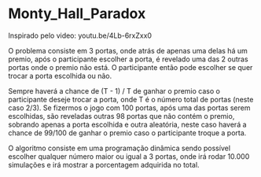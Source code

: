 # Monty_Hall_Paradox
Inspirado pelo video: youtu.be/4Lb-6rxZxx0

O problema consiste em 3 portas, onde atrás de apenas uma delas há um premio, após o participante escolher a porta, é revelado uma das 2 outras portas onde o premio não está.
O participante então pode escolher se quer trocar a porta escolhida ou não.

Sempre haverá a chance de (T - 1) / T de ganhar o premio caso o participante deseje trocar a porta, onde T é o número total de portas (neste caso 2/3).
Se fizermos o jogo com 100 portas, após uma das portas serem escolhidas, são reveladas outras 98 portas que não contém o premio, sobrando apenas a porta escolhida e outra aleatória, neste caso haverá a chance de 99/100 de ganhar o premio caso o participante troque a porta.

O algoritmo consiste em uma programação dinâmica sendo possível escolher qualquer número maior ou igual a 3 portas, onde irá rodar 10.000 simulações e irá mostrar a porcentagem adquirida no total.

